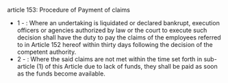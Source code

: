 article 153: Procedure of Payment of claims

<ul>
			<li>1 - : Where an undertaking is liquidated or declared bankrupt, execution officers or agencies authorized by law or the court to execute such decision shall have the duty to pay the claims of the employees referred to in Article 152 hereof within thirty days following the decision of the competent authority.<ul>
			</ul></li>			<li>2 - : Where the said claims are not met within the time set forth in sub-article (1) of this Article due to lack of funds, they shall be paid as soon as the funds become available.<ul>
			</ul></li></ul>